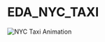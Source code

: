 # EDA_NYC_TAXI

![NYC Taxi Animation](https://github.com/KaidAkram/EDA_NYC_TAXI/edit/main/NYCTAXI.gif)

